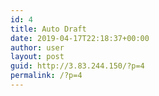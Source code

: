```yaml
---
id: 4
title: Auto Draft
date: 2019-04-17T22:18:37+00:00
author: user
layout: post
guid: http://3.83.244.150/?p=4
permalink: /?p=4
---
```

